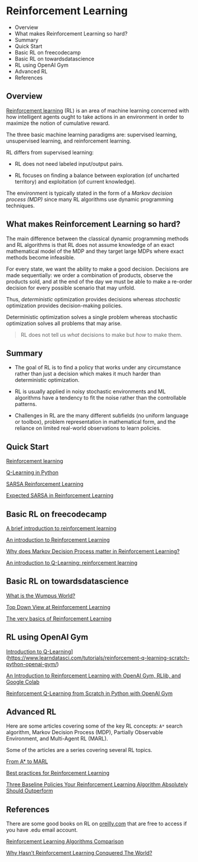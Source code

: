 # Reinforcement Learning

<!-- MarkdownTOC -->

- Overview
- What makes Reinforcement Learning so hard?
- Summary
- Quick Start
- Basic RL on freecodecamp
- Basic RL on towardsdatascience
- RL using OpenAI Gym
- Advanced RL
- References

<!-- /MarkdownTOC -->


## Overview

[Reinforcement learning](https://en.wikipedia.org/wiki/Reinforcement_learning?wprov=sfti1) (RL) is an area of machine learning concerned with how intelligent agents ought to take actions in an environment in order to maximize the notion of cumulative reward. 

The three basic machine learning paradigms are: supervised learning, unsupervised learning, and reinforcement learning. 

RL differs from supervised learning:

- RL does not need labeled input/output pairs. 

- RL focuses on finding a balance between exploration (of uncharted territory) and exploitation (of current knowledge).

The environment is typically stated in the form of a _Markov decision process (MDP)_ since many RL algorithms use dynamic programming techniques. 


## What makes Reinforcement Learning so hard?

The main difference between the classical dynamic programming methods and RL algorithms is that RL does not assume knowledge of an exact mathematical model of the MDP and they target large MDPs where exact methods become infeasible.

For every state, we want the ability to make a good decision. Decisions are made sequentially: we order a combination of products, observe the products sold, and at the end of the day we must be able to make a re-order decision for every possible scenario that may unfold.

Thus, _deterministic_ optimization provides decisions whereas _stochastic_ optimization provides decision-making policies. 

Deterministic optimization solves a single problem whereas stochastic optimization solves all problems that may arise. 

> RL does not tell us _what_ decisions to make but _how_ to make them. 


## Summary

- The goal of RL is to find a policy that works under any circumstance rather than just a decision which makes it much harder than deterministic optimization.

- RL is usually applied in noisy stochastic environments and ML algorithms have a tendency to fit the noise rather than the controllable patterns.

- Challenges in RL are the many different subfields (no uniform language or toolbox), problem representation in mathematical form, and the reliance on limited real-world observations to learn policies.


## Quick Start

[Reinforcement learning](https://www.geeksforgeeks.org/what-is-reinforcement-learning/?ref=gcse)

[Q-Learning in Python](https://www.geeksforgeeks.org/q-learning-in-python/)

[SARSA Reinforcement Learning](https://www.geeksforgeeks.org/sarsa-reinforcement-learning/)

[Expected SARSA in Reinforcement Learning](https://www.geeksforgeeks.org/expected-sarsa-in-reinforcement-learning/)


## Basic RL on freecodecamp

[A brief introduction to reinforcement learning](https://www.freecodecamp.org/news/a-brief-introduction-to-reinforcement-learning-7799af5840db/)

[An introduction to Reinforcement Learning](https://www.freecodecamp.org/news/an-introduction-to-reinforcement-learning-4339519de419/)

[Why does Markov Decision Process matter in Reinforcement Learning?](https://towardsdatascience.com/why-does-malkov-decision-process-matter-in-reinforcement-learning-b111b46b41bd@)

[An introduction to Q-Learning: reinforcement learning](https://www.freecodecamp.org/news/an-introduction-to-q-learning-reinforcement-learning-14ac0b4493cc/)


## Basic RL on towardsdatascience

[What is the Wumpus World?](https://medium.com/counterarts/what-is-the-wumpus-world-fd417573ac58)

[Top Down View at Reinforcement Learning](https://towardsdatascience.com/top-down-view-at-reinforcement-learning-f4a8b35ebf9a?gi=c3f6a92209fd)

[The very basics of Reinforcement Learning](https://becominghuman.ai/the-very-basics-of-reinforcement-learning-154f28a79071?gi=49c5fe317a90)


## RL using OpenAI Gym

[Introduction to Q-Learning](https://towardsdatascience.com/introduction-to-q-learning-88d1c4f2b49c)](https://www.learndatasci.com/tutorials/reinforcement-q-learning-scratch-python-openai-gym/)

[An Introduction to Reinforcement Learning with OpenAI Gym, RLlib, and Google Colab](https://www.kdnuggets.com/2021/09/intro-reinforcement-learning-openai-gym-rllib-colab.html)

[Reinforcement Q-Learning from Scratch in Python with OpenAI Gym](https://www.learndatasci.com/tutorials/reinforcement-q-learning-scratch-python-openai-gym/)



## Advanced RL

Here are some articles covering some of the key RL concepts: `A*` search algorithm, Markov Decision Process (MDP), Partially Observable Environment, and Multi-Agent RL (MARL).

Some of the articles are a series covering several RL topics. 

[From A* to MARL](https://omrikaduri.medium.com/from-a-to-marl-part-1-mapf-d4c0796ce1af)

[Best practices for Reinforcement Learning](https://towardsdatascience.com/best-practices-for-reinforcement-learning-1cf8c2d77b66)

[Three Baseline Policies Your Reinforcement Learning Algorithm Absolutely Should Outperform](https://towardsdatascience.com/three-baseline-policies-your-reinforcement-learning-algorithm-absolutely-should-outperform-d2ff4d1175b8)


## References

There are some good books on RL on [oreilly.com](https://www.oreilly.com/) that are free to access if you have .edu email account.

[Reinforcement Learning Algorithms Comparison](https://jonathan-hui.medium.com/rl-reinforcement-learning-algorithms-comparison-76df90f180cf)


[Why Hasn’t Reinforcement Learning Conquered The World?](https://towardsdatascience.com/why-hasnt-reinforcement-learning-conquered-the-world-yet-459ae99982c6?source=rss----7f60cf5620c9---4)



